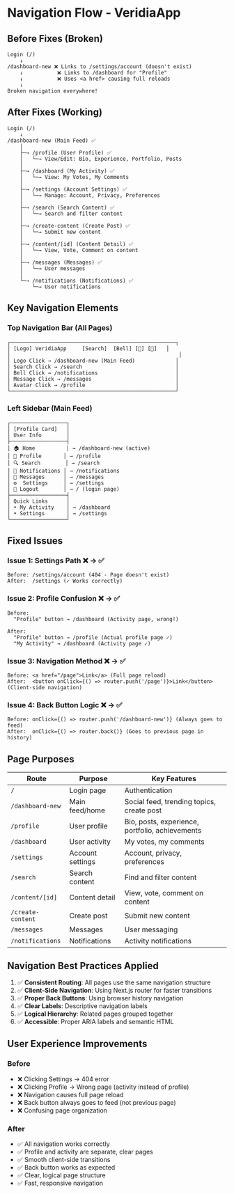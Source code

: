 # Navigation Flow - VeridiaApp

## Before Fixes (Broken)
```
Login (/)
    ↓
/dashboard-new ❌ Links to /settings/account (doesn't exist)
    ↓           ❌ Links to /dashboard for "Profile"
    ↓           ❌ Uses <a href> causing full reloads
    ↓
Broken navigation everywhere!
```

## After Fixes (Working)
```
Login (/)
    ↓
/dashboard-new (Main Feed) ✅
    │
    ├─→ /profile (User Profile) ✅
    │   └─→ View/Edit: Bio, Experience, Portfolio, Posts
    │
    ├─→ /dashboard (My Activity) ✅
    │   └─→ View: My Votes, My Comments
    │
    ├─→ /settings (Account Settings) ✅
    │   └─→ Manage: Account, Privacy, Preferences
    │
    ├─→ /search (Search Content) ✅
    │   └─→ Search and filter content
    │
    ├─→ /create-content (Create Post) ✅
    │   └─→ Submit new content
    │
    ├─→ /content/[id] (Content Detail) ✅
    │   └─→ View, Vote, Comment on content
    │
    ├─→ /messages (Messages) ✅
    │   └─→ User messages
    │
    └─→ /notifications (Notifications) ✅
        └─→ User notifications
```

## Key Navigation Elements

### Top Navigation Bar (All Pages)
```
┌─────────────────────────────────────────────────────┐
│ [Logo] VeridiaApp     [Search]  [Bell] [💬] [👤]   │
│                                                      │
│ Logo Click → /dashboard-new (Main Feed)             │
│ Search Click → /search                              │
│ Bell Click → /notifications                         │
│ Message Click → /messages                           │
│ Avatar Click → /profile                             │
└─────────────────────────────────────────────────────┘
```

### Left Sidebar (Main Feed)
```
┌──────────────────┐
│ [Profile Card]   │
│ User Info        │
├──────────────────┤
│ 🏠 Home          │ → /dashboard-new (active)
│ 👤 Profile       │ → /profile
│ 🔍 Search        │ → /search
│ 🔔 Notifications │ → /notifications
│ 💬 Messages      │ → /messages
│ ⚙️  Settings     │ → /settings
│ 🚪 Logout        │ → / (login page)
├──────────────────┤
│ Quick Links      │
│ • My Activity    │ → /dashboard
│ • Settings       │ → /settings
└──────────────────┘
```

## Fixed Issues

### Issue 1: Settings Path ❌ → ✅
```
Before: /settings/account (404 - Page doesn't exist)
After:  /settings (✓ Works correctly)
```

### Issue 2: Profile Confusion ❌ → ✅
```
Before: 
  "Profile" button → /dashboard (Activity page, wrong!)
  
After:
  "Profile" button → /profile (Actual profile page ✓)
  "My Activity" → /dashboard (Activity page ✓)
```

### Issue 3: Navigation Method ❌ → ✅
```
Before: <a href="/page">Link</a> (Full page reload)
After:  <button onClick={() => router.push('/page')}>Link</button> (Client-side navigation)
```

### Issue 4: Back Button Logic ❌ → ✅
```
Before: onClick={() => router.push('/dashboard-new')} (Always goes to feed)
After:  onClick={() => router.back()} (Goes to previous page in history)
```

## Page Purposes

| Route | Purpose | Key Features |
|-------|---------|-------------|
| `/` | Login page | Authentication |
| `/dashboard-new` | Main feed/home | Social feed, trending topics, create post |
| `/profile` | User profile | Bio, posts, experience, portfolio, achievements |
| `/dashboard` | User activity | My votes, my comments |
| `/settings` | Account settings | Account, privacy, preferences |
| `/search` | Search content | Find and filter content |
| `/content/[id]` | Content detail | View, vote, comment on content |
| `/create-content` | Create post | Submit new content |
| `/messages` | Messages | User messaging |
| `/notifications` | Notifications | Activity notifications |

## Navigation Best Practices Applied

1. ✅ **Consistent Routing**: All pages use the same navigation structure
2. ✅ **Client-Side Navigation**: Using Next.js router for faster transitions
3. ✅ **Proper Back Buttons**: Using browser history navigation
4. ✅ **Clear Labels**: Descriptive navigation labels
5. ✅ **Logical Hierarchy**: Related pages grouped together
6. ✅ **Accessible**: Proper ARIA labels and semantic HTML

## User Experience Improvements

### Before
- ❌ Clicking Settings → 404 error
- ❌ Clicking Profile → Wrong page (activity instead of profile)
- ❌ Navigation causes full page reload
- ❌ Back button always goes to feed (not previous page)
- ❌ Confusing page organization

### After
- ✅ All navigation works correctly
- ✅ Profile and activity are separate, clear pages
- ✅ Smooth client-side transitions
- ✅ Back button works as expected
- ✅ Clear, logical page structure
- ✅ Fast, responsive navigation

